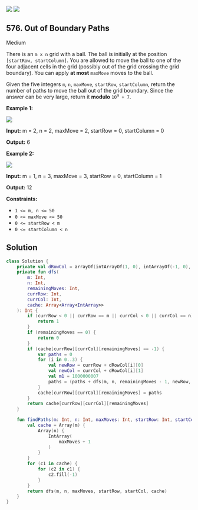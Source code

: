 [![](https://img.shields.io/github/stars/javadev/LeetCode-in-Kotlin?label=Stars&style=flat-square)](https://github.com/javadev/LeetCode-in-Kotlin)
[![](https://img.shields.io/github/forks/javadev/LeetCode-in-Kotlin?label=Fork%20me%20on%20GitHub%20&style=flat-square)](https://github.com/javadev/LeetCode-in-Kotlin/fork)

## 576\. Out of Boundary Paths

Medium

There is an `m x n` grid with a ball. The ball is initially at the position `[startRow, startColumn]`. You are allowed to move the ball to one of the four adjacent cells in the grid (possibly out of the grid crossing the grid boundary). You can apply **at most** `maxMove` moves to the ball.

Given the five integers `m`, `n`, `maxMove`, `startRow`, `startColumn`, return the number of paths to move the ball out of the grid boundary. Since the answer can be very large, return it **modulo** <code>10<sup>9</sup> + 7</code>.

**Example 1:**

![](https://assets.leetcode.com/uploads/2021/04/28/out_of_boundary_paths_1.png)

**Input:** m = 2, n = 2, maxMove = 2, startRow = 0, startColumn = 0

**Output:** 6

**Example 2:**

![](https://assets.leetcode.com/uploads/2021/04/28/out_of_boundary_paths_2.png)

**Input:** m = 1, n = 3, maxMove = 3, startRow = 0, startColumn = 1

**Output:** 12

**Constraints:**

*   `1 <= m, n <= 50`
*   `0 <= maxMove <= 50`
*   `0 <= startRow < m`
*   `0 <= startColumn < n`

## Solution

```kotlin
class Solution {
    private val dRowCol = arrayOf(intArrayOf(1, 0), intArrayOf(-1, 0), intArrayOf(0, 1), intArrayOf(0, -1))
    private fun dfs(
        m: Int,
        n: Int,
        remainingMoves: Int,
        currRow: Int,
        currCol: Int,
        cache: Array<Array<IntArray>>
    ): Int {
        if (currRow < 0 || currRow == m || currCol < 0 || currCol == n) {
            return 1
        }
        if (remainingMoves == 0) {
            return 0
        }
        if (cache[currRow][currCol][remainingMoves] == -1) {
            var paths = 0
            for (i in 0..3) {
                val newRow = currRow + dRowCol[i][0]
                val newCol = currCol + dRowCol[i][1]
                val m1 = 1000000007
                paths = (paths + dfs(m, n, remainingMoves - 1, newRow, newCol, cache)) % m1
            }
            cache[currRow][currCol][remainingMoves] = paths
        }
        return cache[currRow][currCol][remainingMoves]
    }

    fun findPaths(m: Int, n: Int, maxMoves: Int, startRow: Int, startCol: Int): Int {
        val cache = Array(m) {
            Array(n) {
                IntArray(
                    maxMoves + 1
                )
            }
        }
        for (c1 in cache) {
            for (c2 in c1) {
                c2.fill(-1)
            }
        }
        return dfs(m, n, maxMoves, startRow, startCol, cache)
    }
}
```